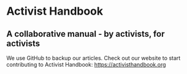 # Activist Handbook
## A collaborative manual - by activists, for activists
We use GitHub to backup our articles. Check out our website to start contributing to Activist Handbook: https://activisthandbook.org
